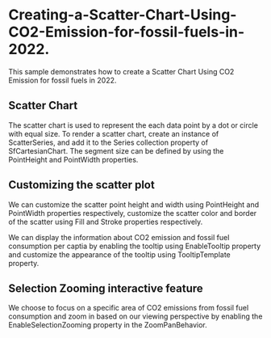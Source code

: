 # Creating-a-Scatter-Chart-Using-CO2-Emission-for-fossil-fuels-in-2022.
This sample demonstrates how to create a Scatter Chart Using CO2 Emission for fossil fuels in 2022.

## Scatter Chart
The scatter chart is used to represent the each data point by a dot or circle with equal size. To render a scatter chart, create an instance of ScatterSeries, and add it to the Series collection property of SfCartesianChart. The segment size can be defined by using the PointHeight and PointWidth properties.

## Customizing the scatter plot
We can customize the scatter point height and width using PointHeight and PointWidth properties respectively, customize the scatter color and border of the scatter using Fill and Stroke properties respectively.

We can display the information about CO2 emission and fossil fuel consumption per captia by enabling the tooltip using EnableTooltip property and customize the appearance of the tooltip using TooltipTemplate property.

## Selection Zooming interactive feature
We choose to focus on a specific area of CO2 emissions from fossil fuel consumption and zoom in based on our viewing perspective by enabling the EnableSelectionZooming property in the ZoomPanBehavior.




